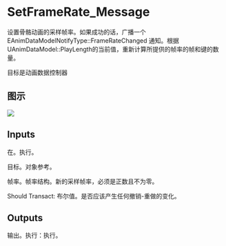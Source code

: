# SetFrameRate_Message

设置骨骼动画的采样帧率。如果成功的话，广播一个 EAnimDataModelNotifyType::FrameRateChanged 通知。根据UAnimDataModel::PlayLength的当前值，重新计算所提供的帧率的帧和键的数量。

目标是动画数据控制器

## 图示

![]($-20221218-17533879.png)

## Inputs

在。执行。

目标。对象参考。

帧率。帧率结构。新的采样帧率，必须是正数且不为零。

Should Transact: 布尔值。是否应该产生任何撤销-重做的变化。 

## Outputs

输出。执行：执行。
